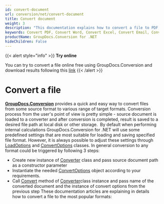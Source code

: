 ```yaml
---
id: convert-document
url: conversion/net/convert-document
title: Convert document
weight: 3
description: "This documentation explains how to convert a file to PDF, Word, Excel, PowerPoint, Email, JPG, PNG, TIFF and many other formats with just couple of lines of С# (CSharp) code."
keywords: Convert PDF, Convert Word, Convert Excel, Convert Email, Convert Presentation, Convert a File C#, Convert document C#
productName: GroupDocs.Conversion for .NET
hideChildren: False
---
```

{{< alert style="info" >}}
**Try online**  
  
You can try to convert a file online free using GroupDocs.Conversion and download results following this [link](https://products.groupdocs.app/conversion/total)
{{< /alert >}}

# Convert a file
**[GroupDocs.Conversion](https://products.groupdocs.com/conversion/net)** provides a quick and easy way to convert files from some source format to various range of target formats. Conversion process from the user's point of view is pretty simple - source document is loaded to a converter and after conversion is completed, result is saved to a desired file path at local disk or other storage. 
By default when performing internal calculations GroupDocs.Conversion for .NET will use some predefined settings that are most suitable for loading and saving specified file format. However, it is always possible to adjust these settings through [LoadOptions](https://apireference.groupdocs.com/conversion/net/groupdocs.conversion.options.load) and [ConvertOptions](https://apireference.groupdocs.com/conversion/net/groupdocs.conversion.options.convert) classes. In general conversion to any format could be triggered by following 3 steps:
*   Create new instance of [Converter](https://apireference.groupdocs.com/net/conversion/groupdocs.conversion/converter) class and pass source document path as a constructor parameter
*   Instantiate the needed [ConvertOptions](https://apireference.groupdocs.com/net/conversion/groupdocs.conversion.options.convert/convertoptions) object according to your requirements.
*   Call [Convert](https://apireference.groupdocs.com/net/conversion/groupdocs.conversion/converter/methods/convert/2) method of [Converter](https://apireference.groupdocs.com/net/conversion/groupdocs.conversion/converter)class instance and pass name of the converted document and the instance of convert options from the previous step
These documentation articles are explaining in details how to convert a file to the most popular formats:
